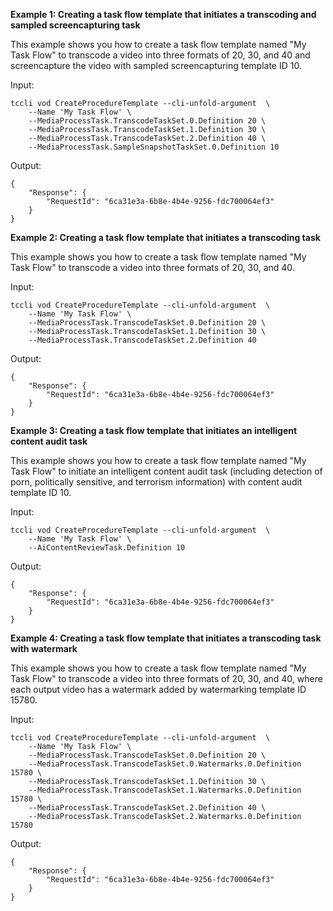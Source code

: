 **Example 1: Creating a task flow template that initiates a transcoding and sampled screencapturing task**

This example shows you how to create a task flow template named "My Task Flow" to transcode a video into three formats of 20, 30, and 40 and screencapture the video with sampled screencapturing template ID 10.

Input: 

```
tccli vod CreateProcedureTemplate --cli-unfold-argument  \
    --Name 'My Task Flow' \
    --MediaProcessTask.TranscodeTaskSet.0.Definition 20 \
    --MediaProcessTask.TranscodeTaskSet.1.Definition 30 \
    --MediaProcessTask.TranscodeTaskSet.2.Definition 40 \
    --MediaProcessTask.SampleSnapshotTaskSet.0.Definition 10
```

Output: 
```
{
    "Response": {
        "RequestId": "6ca31e3a-6b8e-4b4e-9256-fdc700064ef3"
    }
}
```

**Example 2: Creating a task flow template that initiates a transcoding task**

This example shows you how to create a task flow template named "My Task Flow" to transcode a video into three formats of 20, 30, and 40.

Input: 

```
tccli vod CreateProcedureTemplate --cli-unfold-argument  \
    --Name 'My Task Flow' \
    --MediaProcessTask.TranscodeTaskSet.0.Definition 20 \
    --MediaProcessTask.TranscodeTaskSet.1.Definition 30 \
    --MediaProcessTask.TranscodeTaskSet.2.Definition 40
```

Output: 
```
{
    "Response": {
        "RequestId": "6ca31e3a-6b8e-4b4e-9256-fdc700064ef3"
    }
}
```

**Example 3: Creating a task flow template that initiates an intelligent content audit task**

This example shows you how to create a task flow template named "My Task Flow" to initiate an intelligent content audit task (including detection of porn, politically sensitive, and terrorism information) with content audit template ID 10.

Input: 

```
tccli vod CreateProcedureTemplate --cli-unfold-argument  \
    --Name 'My Task Flow' \
    --AiContentReviewTask.Definition 10
```

Output: 
```
{
    "Response": {
        "RequestId": "6ca31e3a-6b8e-4b4e-9256-fdc700064ef3"
    }
}
```

**Example 4: Creating a task flow template that initiates a transcoding task with watermark**

This example shows you how to create a task flow template named "My Task Flow" to transcode a video into three formats of 20, 30, and 40, where each output video has a watermark added by watermarking template ID 15780.

Input: 

```
tccli vod CreateProcedureTemplate --cli-unfold-argument  \
    --Name 'My Task Flow' \
    --MediaProcessTask.TranscodeTaskSet.0.Definition 20 \
    --MediaProcessTask.TranscodeTaskSet.0.Watermarks.0.Definition 15780 \
    --MediaProcessTask.TranscodeTaskSet.1.Definition 30 \
    --MediaProcessTask.TranscodeTaskSet.1.Watermarks.0.Definition 15780 \
    --MediaProcessTask.TranscodeTaskSet.2.Definition 40 \
    --MediaProcessTask.TranscodeTaskSet.2.Watermarks.0.Definition 15780
```

Output: 
```
{
    "Response": {
        "RequestId": "6ca31e3a-6b8e-4b4e-9256-fdc700064ef3"
    }
}
```

